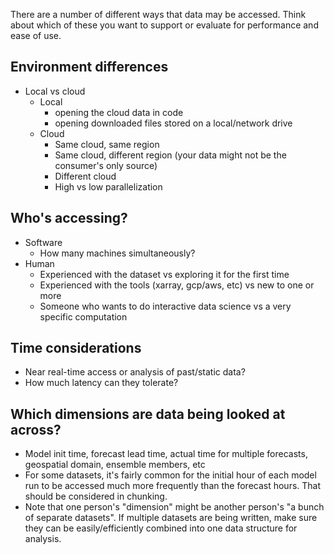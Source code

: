 There are a number of different ways that data may be accessed. Think about which of these
you want to support or evaluate for performance and ease of use.

## Environment differences
- Local vs cloud
   - Local
        - opening the cloud data in code 
        - opening downloaded files stored on a local/network drive
   - Cloud
     - Same cloud, same region
     - Same cloud, different region (your data might not be the consumer's only source)
     - Different cloud
     - High vs low parallelization
    
## Who's accessing?
- Software
  - How many machines simultaneously?
- Human
  - Experienced with the dataset vs exploring it for the first time
  - Experienced with the tools (xarray, gcp/aws, etc) vs new to one or more
  - Someone who wants to do interactive data science vs a very specific computation
    
## Time considerations
- Near real-time access or analysis of past/static data?
- How much latency can they tolerate?

## Which dimensions are data being looked at across?
- Model init time, forecast lead time, actual time for multiple forecasts, geospatial domain,
ensemble members, etc
- For some datasets, it's fairly common for the initial hour of each model run to be
accessed much more frequently than the forecast hours. That should be considered in chunking.
- Note that one person's "dimension" might be another person's "a bunch of separate datasets". 
  If multiple datasets are being written, make sure they can be easily/efficiently combined into 
  one data structure for analysis.